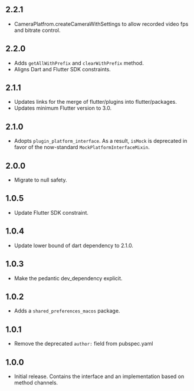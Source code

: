 ## 2.2.1

* CameraPlatfrom.createCameraWithSettings to allow recorded video fps and bitrate control.

## 2.2.0

* Adds `getAllWithPrefix` and `clearWithPrefix` method.
* Aligns Dart and Flutter SDK constraints.

## 2.1.1

* Updates links for the merge of flutter/plugins into flutter/packages.
* Updates minimum Flutter version to 3.0.

## 2.1.0

* Adopts `plugin_platform_interface`. As a result, `isMock` is deprecated in
  favor of the now-standard `MockPlatformInterfaceMixin`.

## 2.0.0

* Migrate to null safety.

## 1.0.5

* Update Flutter SDK constraint.

## 1.0.4

* Update lower bound of dart dependency to 2.1.0.

## 1.0.3

* Make the pedantic dev_dependency explicit.

## 1.0.2

* Adds a `shared_preferences_macos` package.

## 1.0.1

* Remove the deprecated `author:` field from pubspec.yaml

## 1.0.0

* Initial release. Contains the interface and an implementation based on
  method channels.
